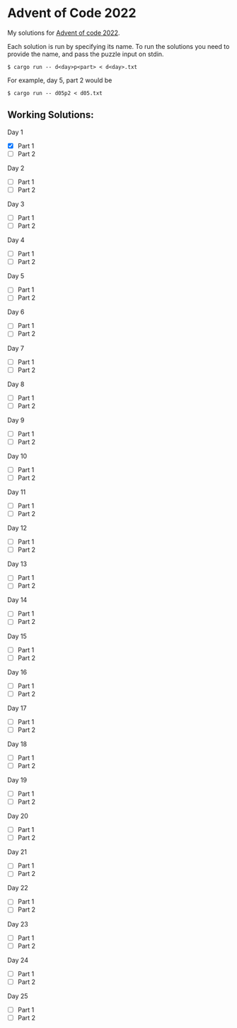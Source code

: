 Advent of Code 2022
===================

My solutions for [Advent of code 2022](https://adventofcode.com/2022/).

Each solution is run by specifying its name. To run the solutions you need to provide the name, and pass the puzzle
input on stdin.

```shell
$ cargo run -- d<day>p<part> < d<day>.txt
```

For example, day 5, part 2 would be

```shell
$ cargo run -- d05p2 < d05.txt
```

Working Solutions:
------------------

Day 1
- [x] Part 1
- [ ] Part 2

Day 2
- [ ] Part 1
- [ ] Part 2

Day 3
- [ ] Part 1
- [ ] Part 2

Day 4
- [ ] Part 1
- [ ] Part 2

Day 5
- [ ] Part 1
- [ ] Part 2

Day 6
- [ ] Part 1
- [ ] Part 2

Day 7
- [ ] Part 1
- [ ] Part 2

Day 8
- [ ] Part 1
- [ ] Part 2

Day 9
- [ ] Part 1
- [ ] Part 2

Day 10
- [ ] Part 1
- [ ] Part 2

Day 11
- [ ] Part 1
- [ ] Part 2

Day 12
- [ ] Part 1
- [ ] Part 2

Day 13
- [ ] Part 1
- [ ] Part 2

Day 14
- [ ] Part 1
- [ ] Part 2

Day 15
- [ ] Part 1
- [ ] Part 2

Day 16
- [ ] Part 1
- [ ] Part 2

Day 17
- [ ] Part 1
- [ ] Part 2

Day 18
- [ ] Part 1
- [ ] Part 2

Day 19
- [ ] Part 1
- [ ] Part 2

Day 20
- [ ] Part 1
- [ ] Part 2

Day 21
- [ ] Part 1
- [ ] Part 2

Day 22
- [ ] Part 1
- [ ] Part 2

Day 23
- [ ] Part 1
- [ ] Part 2

Day 24
- [ ] Part 1
- [ ] Part 2

Day 25
- [ ] Part 1
- [ ] Part 2
